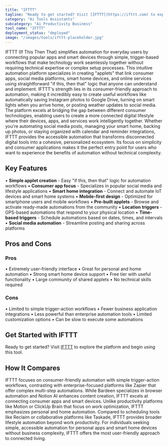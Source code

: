 ```yaml
---
title: "IFTTT"
tagline: "Ready to get started? Visit [IFTTT](https://ifttt.com) to explore the platform and begin using this tool...."
category: "Ai Tools Assistants"
subcategory: "Ai Productivity Business"
tool_name: "IFTTT"
deployment_status: "deployed"
image: "/images/tools/ifttt-placeholder.jpg"
---
```

IFTTT (If This Then That) simplifies automation for everyday users by connecting popular apps and smart devices through simple, trigger-based workflows that make technology work seamlessly together without requiring technical expertise or complex setup processes. This intuitive automation platform specializes in creating "applets" that link consumer apps, social media platforms, smart home devices, and online services using straightforward "if this, then that" logic that anyone can understand and implement. IFTTT's strength lies in its consumer-friendly approach to automation, making it incredibly easy to create useful workflows like automatically saving Instagram photos to Google Drive, turning on smart lights when you arrive home, or posting weather updates to social media. The platform excels at bridging the gap between different consumer technologies, enabling users to create a more connected digital lifestyle where their devices, apps, and services work intelligently together. Whether you're automating social media posts, managing your smart home, backing up photos, or staying organized with calendar and reminder integrations, IFTTT provides the accessible automation that transforms disconnected digital tools into a cohesive, personalized ecosystem. Its focus on simplicity and consumer applications makes it the perfect entry point for users who want to experience the benefits of automation without technical complexity.

## Key Features

• **Simple applet creation** - Easy "if this, then that" logic for automation workflows
• **Consumer app focus** - Specializes in popular social media and lifestyle applications
• **Smart home integration** - Connect and automate IoT devices and smart home systems
• **Mobile-first design** - Optimized for smartphone users and mobile workflows
• **Pre-built applets** - Browse and activate ready-made automations from the community
• **Location triggers** - GPS-based automations that respond to your physical location
• **Time-based triggers** - Schedule automations based on dates, times, and intervals
• **Social media automation** - Streamline posting and sharing across platforms

## Pros and Cons

### Pros
• Extremely user-friendly interface
• Great for personal and home automation
• Strong smart home device support
• Free tier with useful functionality
• Large community of shared applets
• No technical skills required

### Cons
• Limited to simple trigger-action workflows
• Fewer business application integrations
• Less powerful than enterprise automation tools
• Limited customization options
• Can be slow to execute some automations

## Get Started with IFTTT

Ready to get started? Visit [IFTTT](https://ifttt.com) to explore the platform and begin using this tool.

## How It Compares

IFTTT focuses on consumer-friendly automation with simple trigger-action workflows, contrasting with enterprise-focused platforms like Zapier that offer complex multi-step automations. While Bardeen specializes in browser automation and Notion AI enhances content creation, IFTTT excels at connecting consumer apps and smart devices. Unlike productivity platforms like Motion or ClickUp Brain that focus on work optimization, IFTTT emphasizes personal and home automation. Compared to scheduling tools like Reclaim or collaborative platforms like Taskade, IFTTT provides broader lifestyle automation beyond work productivity. For individuals seeking simple, accessible automation for personal apps and smart home devices without business complexity, IFTTT offers the most user-friendly approach to connected living.